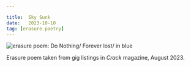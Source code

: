 ```yaml
---

title:  Sky Sunk
date:   2023-10-10
tag: [erasure poetry]
---
```


<img src="https://www.davidralphlewis.co.uk/assets/images/articles/2023/skysunk.jpeg" alt="erasure poem: Do Nothing/ Forever lost/ in blue" title="This was an easy one, it just spilled out." class="responsive"><br>

Erasure poem taken from gig listings in *Crack* magazine, August 2023.
